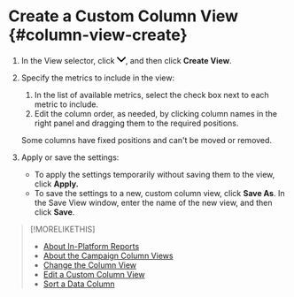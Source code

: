# Create a Custom Column View {#column-view-create}

1. In the View selector, click ![down arrow](/help/dsp/assets/chevron-down.png), and then click **Create View**.

1. Specify the metrics to include in the view:
    1. In the list of available metrics, select the check box next to each metric to include.
    1. Edit the column order, as needed, by clicking column names in the right panel and dragging them to the required positions.

   Some columns have fixed positions and can't be moved or removed.

1. Apply or save the settings:

    * To apply the settings temporarily without saving them to the view, click **Apply.**
    * To save the settings to a new, custom column view, click **Save As**. In the Save View window, enter the name of the new view, and then click **Save**.

>[!MORELIKETHIS]
>
>* [About In-Platform Reports](/help/dsp/campaign-management/reports/campaign-reports-about.md)
>* [About the Campaign Column Views](column-views-about.md)
>* [Change the Column View](column-view-change.md)
>* [Edit a Custom Column View](column-view-edit.md)
>* [Sort a Data Column](campaign-data-sort.md)
